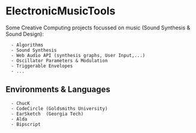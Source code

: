 # ElectronicMusicTools

  Some Creative Computing projects focussed on music (Sound Synthesis & Sound Design):

      - Algorithms 
      - Sound Synthesis
      - Web Audio API (synthesis graphs, User Input,...)
      - Oscillator Parameters & Modulation
      - Triggerable Envelopes
      - ...


## Environments & Languages
    
      - ChucK
      - CodeCircle (Goldsmiths University)
      - EarSketch  (Georgia Tech)
      - Alda
      - Bipscript
